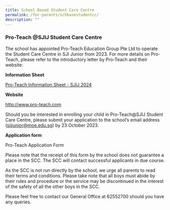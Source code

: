 ```yaml
---
title: School Based Student Care Centre
permalink: /for-parents/schbasestudentcc/
description: ""
---
```

### Pro-Teach @SJIJ Student Care Centre 

The school has appointed Pro-Teach Education Group Pte Ltd to operate the Student Care Centre in SJI Junior from 2023.  For more details on Pro-Teach, please refer to the introductory letter by Pro-Teach and their website:

<p><strong>Information Sheet</strong></p>

[Pro-Teach Information Sheet - SJIJ 2024](/files/(yr%202024)%20pro-teach%20info%20sheet.pdf)

<p><strong>Website</strong></p>

http://www.pro-teach.com

Should you be interested in enrolling your child in Pro-Teach@SJIJ Student Care Centre, please submit your application to the school’s email address (sjijunior@moe.edu.sg) by 23 October 2023. 

<p><strong>Application form</strong></p>

Pro-Teach Application Form

Please note that the receipt of this form by the school does not guarantee a place in the SCC.  The SCC will contact successful applicants in due course.

As the SCC is not run directly by the school, we urge all parents to read their terms and conditions. Please take note that all boys must abide by their rules and procedure or the service may be discontinued in the interest of the safety of all the other boys in the SCC.

Please feel free to contact our General Office at 62552700 should you have any queries.